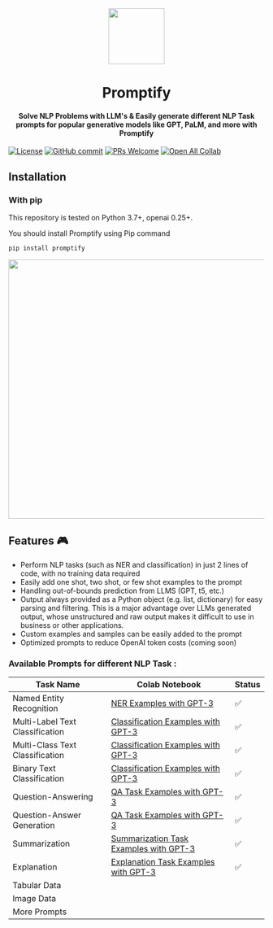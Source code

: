 <div align="center">
<img width="110px" src="https://raw.githubusercontent.com/promptslab/Promptify/main/logo/logo.png">
<h1>Promptify</h1></div>
<!-- 
<h2 align="center">Promptify</h2> -->
<h4 align="center"> Solve NLP Problems with LLM's & Easily generate different NLP Task prompts for popular generative models like GPT, PaLM, and more with Promptify</h3>

 

[![License](https://img.shields.io/badge/License-Apache_2.0-blue.svg)](https://opensource.org/licenses/Apache-2.0)
[![GitHub commit](https://img.shields.io/github/last-commit/monk1337/resp)](https://github.com/promptslab/Promptify/commits/main)
[![PRs Welcome](https://img.shields.io/badge/PRs-welcome-brightgreen.svg?style=flat-square)](http://makeapullrequest.com)
[![Open All Collab](https://colab.research.google.com/assets/colab-badge.svg)](#)


## Installation

### With pip

This repository is tested on Python 3.7+, openai 0.25+.

You should install Promptify using Pip command

```bash
pip install promptify
```


<div align="center">
<img width="510px" src="https://raw.githubusercontent.com/promptslab/Promptify/main/logo/ner.png">
</div>

<h2>Features 🎮 </h2>
<ul>
  <li> Perform NLP tasks (such as NER and classification) in just 2 lines of code, with no training data required</li>
  <li> Easily add one shot, two shot, or few shot examples to the prompt</li>
  <li> Handling out-of-bounds prediction from LLMS (GPT, t5, etc.)
  <li> Output always provided as a Python object (e.g. list, dictionary) for easy parsing and filtering. This is a major advantage over LLMs generated output, whose unstructured and raw output makes it difficult to use in business or other applications.</li>
  <li> Custom examples and samples can be easily added to the prompt</li>
  <li> Optimized prompts to reduce OpenAI token costs (coming soon)</li>
</ul>


### Available Prompts for different NLP Task :

| Task Name | Colab Notebook | Status |
|-------------|-------|-------|
| Named Entity Recognition | [NER Examples with GPT-3](https://colab.research.google.com/drive/16DUUV72oQPxaZdGMH9xH1WbHYu6Jqk9Q?usp=sharing) | ✅  |
| Multi-Label Text Classification | [Classification Examples with GPT-3](https://colab.research.google.com/drive/1gNqDxNyMMUO67DxigzRAOa7C_Tcr2g6M?usp=sharing) | ✅    |
| Multi-Class Text Classification | [Classification Examples with GPT-3](https://colab.research.google.com/drive/1gNqDxNyMMUO67DxigzRAOa7C_Tcr2g6M?usp=sharing) | ✅    |
| Binary Text Classification  | [Classification Examples with GPT-3](https://colab.research.google.com/drive/1gNqDxNyMMUO67DxigzRAOa7C_Tcr2g6M?usp=sharing) | ✅    |
| Question-Answering | [QA Task Examples with GPT-3](https://colab.research.google.com/drive/1Yhl7iFb7JF0x89r1L3aDuufydVWX_VrL?usp=sharing) | ✅    |
| Question-Answer Generation | [QA Task Examples with GPT-3](https://colab.research.google.com/drive/1Yhl7iFb7JF0x89r1L3aDuufydVWX_VrL?usp=sharing) | ✅    |
| Summarization  | [Summarization Task Examples with GPT-3](https://colab.research.google.com/drive/1PlXIAMDtrK-RyVdDhiSZy6ztcDWsNPNw?usp=sharing) | ✅    |
| Explanation    | [Explanation Task Examples with GPT-3](https://colab.research.google.com/drive/1PlXIAMDtrK-RyVdDhiSZy6ztcDWsNPNw?usp=sharing) | ✅    |
| Tabular Data | |    |
| Image Data | |     |
| More Prompts | |     |


